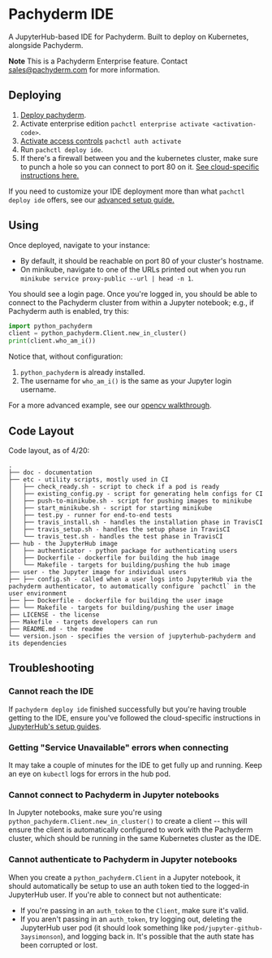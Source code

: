 # Pachyderm IDE

A JupyterHub-based IDE for Pachyderm. Built to deploy on Kubernetes, alongside Pachyderm.

**Note** This is a Pachyderm Enterprise feature. Contact sales@pachyderm.com for more information.

## Deploying

1) [Deploy pachyderm](https://docs.pachyderm.com/latest/getting_started/local_installation/).
2) Activate enterprise edition `pachctl enterprise activate <activation-code>`. 
3) [Activate access controls](https://docs.pachyderm.com/latest/enterprise/auth/enable-auth/#activate-access-controls-with-pachctl) `pachctl auth activate`
4) Run `pachctl deploy ide`.
5) If there's a firewall between you and the kubernetes cluster, make sure to punch a hole so you can connect to port 80 on it. [See cloud-specific instructions here.](https://zero-to-jupyterhub.readthedocs.io/en/latest/create-k8s-cluster.html)

If you need to customize your IDE deployment more than what `pachctl deploy ide` offers, see our [advanced setup guide.](doc/advanced_setup.md)

## Using

Once deployed, navigate to your instance:

- By default, it should be reachable on port 80 of your cluster's hostname.
- On minikube, navigate to one of the URLs printed out when you run `minikube service proxy-public --url | head -n 1`.

You should see a login page. Once you're logged in, you should be able to connect to the Pachyderm cluster from within a Jupyter notebook; e.g., if Pachyderm auth is enabled, try this:

```python
import python_pachyderm
client = python_pachyderm.Client.new_in_cluster()
print(client.who_am_i())
```

Notice that, without configuration:

1) `python_pachyderm` is already installed.
2) The username for `who_am_i()` is the same as your Jupyter login username.

For a more advanced example, see our [opencv walkthrough](doc/opencv.md).

## Code Layout

Code layout, as of 4/20:

```
.
├── doc - documentation
├── etc - utility scripts, mostly used in CI
│   ├── check_ready.sh - script to check if a pod is ready
│   ├── existing_config.py - script for generating helm configs for CI
│   ├── push-to-minikube.sh - script for pushing images to minikube
│   ├── start_minikube.sh - script for starting minikube
│   ├── test.py - runner for end-to-end tests
│   ├── travis_install.sh - handles the installation phase in TravisCI
│   ├── travis_setup.sh - handles the setup phase in TravisCI
│   └── travis_test.sh - handles the test phase in TravisCI
├── hub - the JupyterHub image
│   ├── authenticator - python package for authenticating users
│   ├── Dockerfile - dockerfile for building the hub image
│   └── Makefile - targets for building/pushing the hub image
├── user - the Jupyter image for individual users
├── ├── config.sh - called when a user logs into JupyterHub via the pachyderm authenticator, to automatically configure `pachctl` in the user environment
├── ├── Dockerfile - dockerfile for building the user image
├── └── Makefile - targets for building/pushing the user image
├── LICENSE - the license
├── Makefile - targets developers can run
├── README.md - the readme
└── version.json - specifies the version of jupyterhub-pachyderm and its dependencies
```

## Troubleshooting

### Cannot reach the IDE

If `pachyderm deploy ide` finished successfully but you're having trouble getting to the IDE, ensure you've followed the cloud-specific instructions in [JupyterHub's setup guides](https://zero-to-jupyterhub.readthedocs.io/en/latest/create-k8s-cluster.html).

### Getting "Service Unavailable" errors when connecting

It may take a couple of minutes for the IDE to get fully up and running. Keep an eye on `kubectl` logs for errors in the hub pod.

### Cannot connect to Pachyderm in Jupyter notebooks

In Jupyter notebooks, make sure you're using `python_pachyderm.Client.new_in_cluster()` to create a client -- this will ensure the client is automatically configured to work with the Pachyderm cluster, which should be running in the same Kubernetes cluster as the IDE.

### Cannot authenticate to Pachyderm in Jupyter notebooks

When you create a `python_pachyderm.Client` in a Jupyter notebook, it should automatically be setup to use an auth token tied to the logged-in JupyterHub user. If you're able to connect but not authenticate:

- If you're passing in an `auth_token` to the `Client`, make sure it's valid.
- If you aren't passing in an `auth_token`, try logging out, deleting the JupyterHub user pod (it should look something like `pod/jupyter-github-3aysimonson`), and logging back in. It's possible that the auth state has been corrupted or lost.

